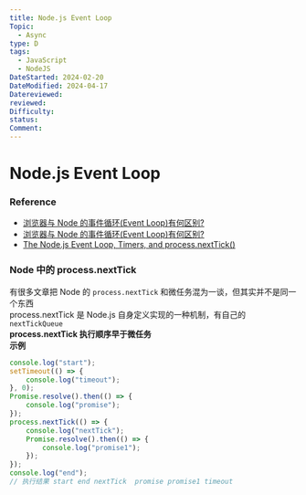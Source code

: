 ```yaml
---
title: Node.js Event Loop
Topic:
  - Async
type: D
tags:
  - JavaScript
  - NodeJS
DateStarted: 2024-02-20
DateModified: 2024-04-17
Datereviewed: 
reviewed: 
Difficulty: 
status: 
Comment: 
---
```


# Node.js Event Loop

### Reference

- [浏览器与 Node 的事件循环(Event Loop)有何区别?](https://link.juejin.cn?target=https%3A%2F%2Fzhuanlan.zhihu.com%2Fp%2F54882306 "https://zhuanlan.zhihu.com/p/54882306")
- [浏览器与 Node 的事件循环(Event Loop)有何区别?](https://link.juejin.cn?target=https%3A%2F%2Fzhuanlan.zhihu.com%2Fp%2F54882306 "https://zhuanlan.zhihu.com/p/54882306")
- [The Node.js Event Loop, Timers, and process.nextTick()](https://link.juejin.cn?target=https%3A%2F%2Fnodejs.org%2Fen%2Fdocs%2Fguides%2Fevent-loop-timers-and-nexttick%2F "https://nodejs.org/en/docs/guides/event-loop-timers-and-nexttick/")

### Node 中的 process.nextTick

有很多文章把 Node 的 `process.nextTick` 和微任务混为一谈，但其实并不是同一个东西  
process.nextTick 是 Node.js 自身定义实现的一种机制，有自己的 `nextTickQueue`  
**process.nextTick 执行顺序早于微任务**  
**示例**

```javascript
console.log("start");
setTimeout(() => {
	console.log("timeout");
}, 0);
Promise.resolve().then(() => {
	console.log("promise");
});
process.nextTick(() => {
	console.log("nextTick");
	Promise.resolve().then(() => {
		console.log("promise1");
	});
});
console.log("end");
// 执行结果 start end nextTick  promise promise1 timeout
```
